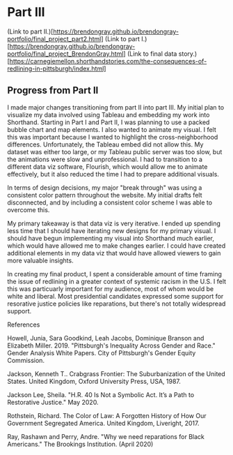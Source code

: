 # Part III

(Link to part II.)[https://brendongray.github.io/brendongray-portfolio/final_project_part2.html]
(Link to part I.)[https://brendongray.github.io/brendongray-portfolio/final_project_BrendonGray.html]
(Link to final data story.)[https://carnegiemellon.shorthandstories.com/the-consequences-of-redlining-in-pittsburgh/index.html]

## Progress from Part II

I made major changes transitioning from part II into part III. My initial plan to visualize my data involved using Tableau and embedding my work into Shorthand. Starting in Part I and Part II, I was planning to use a packed bubble chart and map elements. I also wanted to animate my visual. I felt this was important because I wanted to highlight the cross-neighborhood differences. Unfortunately, the Tableau embed did not allow this. My dataset was either too large, or my Tableau public server was too slow, but the animations were slow and unprofessional. I had to transition to a different data viz software, Flourish, which would allow me to animate effectively, but it also reduced the time I had to prepare additional visuals.

In terms of design decisions, my major "break through" was using a consistent color pattern throughout the website. My initial drafts felt disconnected, and by including a consistent color scheme I was able to overcome this.

My primary takeaway is that data viz is very iterative. I ended up spending less time that I should have iterating new designs for my primary visual. I should have begun implementing my visual into Shorthand much earlier, which would have allowed me to make changes earlier. I could have created additional elements in my data viz that would have allowed viewers to gain more valuable insights.

In creating my final product, I spent a considerable amount of time framing the issue of redlining in a greater context of systemic racism in the U.S. I felt this was particuarly important for my audience, most of whom would be white and liberal. Most presidential candidates expressed some support for resorative justice policies like reparations, but there's not totally widespread support.

References

Howell, Junia, Sara Goodkind, Leah Jacobs, Dominique Branson and Elizabeth Miller. 2019. "Pittsburgh's Inequality Across Gender and Race." Gender Analysis White Papers. City of Pittsburgh's Gender Equity Commission. 

Jackson, Kenneth T.. Crabgrass Frontier: The Suburbanization of the United States. United Kingdom, Oxford University Press, USA, 1987.

Jackson Lee, Sheila. "H.R. 40 Is Not a Symbolic Act. It’s a Path to Restorative Justice." May 2020. 

Rothstein, Richard. The Color of Law: A Forgotten History of How Our Government Segregated America. United Kingdom, Liveright, 2017.

Ray, Rashawn and Perry, Andre. "Why we need reparations for Black Americans." The Brookings Institution. (April 2020) 

